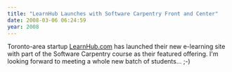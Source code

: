 ```yaml
---
title: "LearnHub Launches with Software Carpentry Front and Center"
date: 2008-03-06 06:24:59
year: 2008
---
```

Toronto-area startup <a href="http://learnhub.com">LearnHub.com</a> has launched their new e-learning site with part of the Software Carpentry course as their featured offering.  I'm looking forward to meeting a whole new batch of students… ;-)
